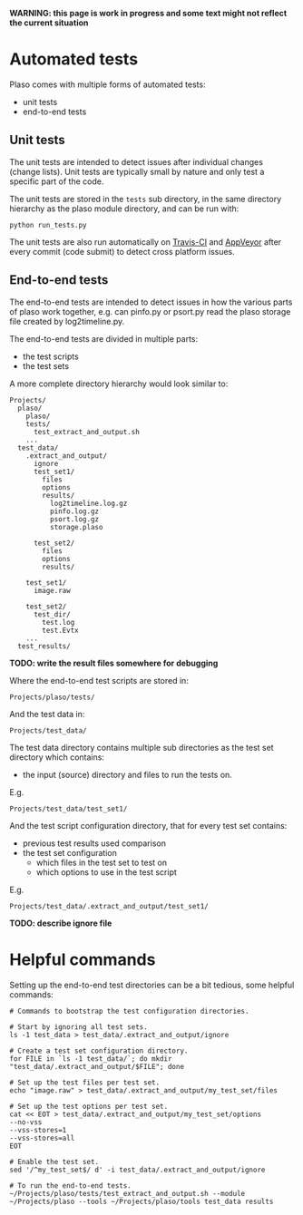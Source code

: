 **WARNING: this page is work in progress and some text might not reflect the current situation**

# Automated tests
Plaso comes with multiple forms of automated tests:

* unit tests
* end-to-end tests

## Unit tests
The unit tests are intended to detect issues after individual changes (change lists). Unit tests are typically small by nature and only test a specific part of the code.

The unit tests are stored in the `tests` sub directory, in the same directory hierarchy as the plaso module directory, and can be run with:
```
python run_tests.py
```

The unit tests are also run automatically on [Travis-CI](https://travis-ci.org/) and [AppVeyor](https://ci.appveyor.com) after every commit (code submit) to detect cross platform issues. 

## End-to-end tests
The end-to-end tests are intended to detect issues in how the various parts of plaso work together, e.g. can pinfo.py or psort.py read the plaso storage file created by log2timeline.py.

The end-to-end tests are divided in multiple parts:

* the test scripts
* the test sets

A more complete directory hierarchy would look similar to:
```
Projects/
  plaso/
    plaso/
    tests/
      test_extract_and_output.sh
    ...
  test_data/
    .extract_and_output/
      ignore
      test_set1/
        files
        options
        results/
          log2timeline.log.gz
          pinfo.log.gz
          psort.log.gz
          storage.plaso

      test_set2/
        files
        options
        results/

    test_set1/
      image.raw

    test_set2/
      test_dir/
        test.log
        test.Evtx
    ...
  test_results/
```

**TODO: write the result files somewhere for debugging**

Where the end-to-end test scripts are stored in:
```
Projects/plaso/tests/
```

And the test data in:
```
Projects/test_data/
```

The test data directory contains multiple sub directories as the test set directory which contains:

* the input (source) directory and files to run the tests on.

E.g.
```
Projects/test_data/test_set1/
```

And the test script configuration directory, that for every test set contains:

* previous test results used comparison
* the test set configuration
  * which files in the test set to test on
  * which options to use in the test script

E.g.
```
Projects/test_data/.extract_and_output/test_set1/
```

**TODO: describe ignore file**

# Helpful commands
Setting up the end-to-end test directories can be a bit tedious, some helpful commands:

```
# Commands to bootstrap the test configuration directories.

# Start by ignoring all test sets.
ls -1 test_data > test_data/.extract_and_output/ignore

# Create a test set configuration directory.
for FILE in `ls -1 test_data/`; do mkdir "test_data/.extract_and_output/$FILE"; done

# Set up the test files per test set.
echo "image.raw" > test_data/.extract_and_output/my_test_set/files

# Set up the test options per test set.
cat << EOT > test_data/.extract_and_output/my_test_set/options
--no-vss
--vss-stores=1
--vss-stores=all
EOT

# Enable the test set.
sed '/^my_test_set$/ d' -i test_data/.extract_and_output/ignore
```

```
# To run the end-to-end tests.
~/Projects/plaso/tests/test_extract_and_output.sh --module ~/Projects/plaso --tools ~/Projects/plaso/tools test_data results
```
